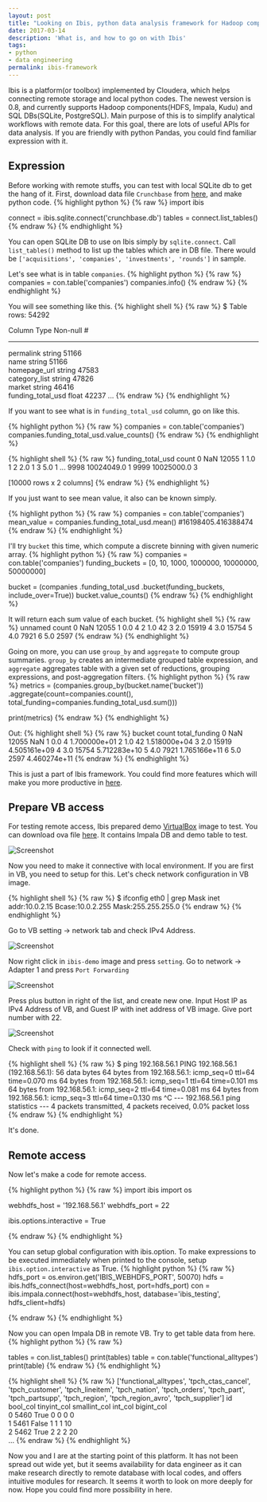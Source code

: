 ```yaml
---
layout: post
title: "Looking on Ibis, python data analysis framework for Hadoop components"
date: 2017-03-14
description: 'What is, and how to go on with Ibis'
tags:
- python
- data engineering
permalink: ibis-framework
---
```


Ibis is a platform(or toolbox) implemented by Cloudera, which helps connecting remote storage and local python codes. The newest version is 0.8, and currently supports Hadoop components(HDFS, Impala, Kudu) and SQL DBs(SQLite, PostgreSQL). 
Main purpose of this is to simplify analytical workflows with remote data. For this goal, there are lots of useful APIs for data analysis. If you are friendly with python Pandas, you could find familiar expression with it.

## Expression

Before working with remote stuffs, you can test with local SQLite db to get the hang of it.
First, download data file `Crunchbase` from [here](http://blog.ibis-project.org/pages/data.html), and make python code.
{% highlight python %}
{% raw %}
import ibis


connect = ibis.sqlite.connect('crunchbase.db')
tables = connect.list_tables()
{% endraw %}
{% endhighlight %}

You can open SQLite DB to use on Ibis simply by `sqlite.connect`. Call `list_tables()` method to list up the tables which are in DB file. There would be `['acquisitions', 'companies', 'investments', 'rounds']` in sample.

Let's see what is in table `companies`.
{% highlight python %}
{% raw %}
companies = con.table('companies')
companies.info()
{% endraw %}
{% endhighlight %}

You will see something like this.
{% highlight shell %}
{% raw %}
$ Table rows: 54292

Column             Type    Non-null #
------             ----    ----------
permalink          string  51166     
name               string  51166     
homepage_url       string  47583     
category_list      string  47826     
market             string  46416     
funding_total_usd  float   42237
...
{% endraw %}
{% endhighlight %}

If you want to see what is in `funding_total_usd` column, go on like this.

{% highlight python %}
{% raw %}
companies = con.table('companies')
companies.funding_total_usd.value_counts()
{% endraw %}
{% endhighlight %}

{% highlight shell %}
{% raw %}
      funding_total_usd  count
0                   NaN  12055
1                   1.0      1
2                   2.0      1
3                   5.0      1
...
9998         10024049.0      1
9999         10025000.0      3

[10000 rows x 2 columns]
{% endraw %}
{% endhighlight %}

If you just want to see mean value, it also can be known simply.

{% highlight python %}
{% raw %}
companies = con.table('companies')
mean_value = companies.funding_total_usd.mean()   #16198405.416388474
{% endraw %}
{% endhighlight %}

I'll try `bucket` this time, which compute a discrete binning with given numeric array.
{% highlight python %}
{% raw %}
companies = con.table('companies')
funding_buckets = [0, 10, 1000, 1000000, 10000000, 50000000]

bucket = (companies
          .funding_total_usd
          .bucket(funding_buckets, include_over=True))
bucket.value_counts()
{% endraw %}
{% endhighlight %}

It will return each sum value of each bucket.
{% highlight shell %}
{% raw %}
   unnamed  count
0      NaN  12055
1      0.0      4
2      1.0     42
3      2.0  15919
4      3.0  15754
5      4.0   7921
6      5.0   2597
{% endraw %}
{% endhighlight %}

Going on more, you can use `group_by` and `aggregate` to compute group summaries. `group_by` creates an intermediate grouped table expression, and `aggregate` aggregates table with a given set of reductions, grouping expressions, and post-aggregation filters.
{% highlight python %}
{% raw %}
metrics = (companies.group_by(bucket.name('bucket'))
           .aggregate(count=companies.count(),
                      total_funding=companies.funding_total_usd.sum()))

print(metrics)
{% endraw %}
{% endhighlight %}

Out:
{% highlight shell %}
{% raw %}
   bucket  count  total_funding
0     NaN  12055            NaN
1     0.0      4   1.700000e+01
2     1.0     42   1.518000e+04
3     2.0  15919   4.505161e+09
4     3.0  15754   5.712283e+10
5     4.0   7921   1.765166e+11
6     5.0   2597   4.460274e+11
{% endraw %}
{% endhighlight %}

This is just a part of Ibis framework. You could find more features which will make you more productive in [here](http://docs.ibis-project.org/api.html).

## Prepare VB access

For testing remote access, Ibis prepared demo [VirtualBox](https://www.virtualbox.org) image to test. You can download ova file [here](http://archive.cloudera.com/cloudera-ibis/ibis-demo.ova). It contains Impala DB and demo table to test.

![Screenshot](/assets/post_img/start_ibis/impala_in_vb.png)

Now you need to make it connective with local environment. If you are first in VB, you need to setup for this. Let's check network configuration in VB image.

{% highlight shell %}
{% raw %}
$ ifconfig eth0 | grep Mask
  inet addr:10.0.2.15  Bcase:10.0.2.255  Mask:255.255.255.0
{% endraw %}
{% endhighlight %}

Go to VB setting -> network tab and check IPv4 Address.

![Screenshot](/assets/post_img/start_ibis/vb_setting_network.png)

Now right click in `ibis-demo` image and press `setting`. Go to network -> Adapter 1 and press `Port Forwarding`

![Screenshot](/assets/post_img/start_ibis/vb_ova_setting_1.png)

Press plus button in right of the list, and create new one. Input Host IP as IPv4 Address of VB, and Guest IP with inet address of VB image. Give port number with 22.

![Screenshot](/assets/post_img/start_ibis/vb_ova_setting_2.png)

Check with `ping` to look if it connected well.

{% highlight shell %}
{% raw %}
$ ping 192.168.56.1
PING 192.168.56.1 (192.168.56.1): 56 data bytes
64 bytes from 192.168.56.1: icmp_seq=0 ttl=64 time=0.070 ms
64 bytes from 192.168.56.1: icmp_seq=1 ttl=64 time=0.101 ms
64 bytes from 192.168.56.1: icmp_seq=2 ttl=64 time=0.081 ms
64 bytes from 192.168.56.1: icmp_seq=3 ttl=64 time=0.130 ms
^C
--- 192.168.56.1 ping statistics ---
4 packets transmitted, 4 packets received, 0.0% packet loss
{% endraw %}
{% endhighlight %}

It's done.

## Remote access

Now let's make a code for remote access.

{% highlight python %}
{% raw %}
import ibis
import os


webhdfs_host = '192.168.56.1'
webhdfs_port = 22

ibis.options.interactive = True

{% endraw %}
{% endhighlight %}

You can setup global configuration with ibis.option. To make expressions to be executed immediately when printed to the console, setup `ibis.option.interactive` as True.
{% highlight python %}
{% raw %}
hdfs_port = os.environ.get('IBIS_WEBHDFS_PORT', 50070)
hdfs = ibis.hdfs_connect(host=webhdfs_host, port=hdfs_port)
con = ibis.impala.connect(host=webhdfs_host, database='ibis_testing',
                          hdfs_client=hdfs)

{% endraw %}
{% endhighlight %}

Now you can open Impala DB in remote VB. Try to get table data from here.
{% highlight python %}
{% raw %}

tables = con.list_tables()
print(tables)
table = con.table('functional_alltypes')
print(table)
{% endraw %}
{% endhighlight %}

{% highlight shell %}
{% raw %}
['functional_alltypes', 'tpch_ctas_cancel', 'tpch_customer', 'tpch_lineitem', 'tpch_nation', 'tpch_orders', 'tpch_part', 'tpch_partsupp', 'tpch_region', 'tpch_region_avro', 'tpch_supplier']
        id bool_col  tinyint_col  smallint_col  int_col  bigint_col  \
0     5460     True            0             0        0           0   
1     5461    False            1             1        1          10   
2     5462     True            2             2        2          20   
...
{% endraw %}
{% endhighlight %}

Now you and I are at the starting point of this platform. It has not been spread out wide yet, but it seems availability for data engineer as it can make research directly to remote database with local codes, and offers intuitive modules for research. It seems it worth to look on more deeply for now. Hope you could find more possibility in here.

